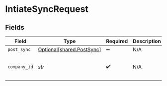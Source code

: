 # IntiateSyncRequest


## Fields

| Field                                                        | Type                                                         | Required                                                     | Description                                                  | Example                                                      |
| ------------------------------------------------------------ | ------------------------------------------------------------ | ------------------------------------------------------------ | ------------------------------------------------------------ | ------------------------------------------------------------ |
| `post_sync`                                                  | [Optional[shared.PostSync]](../../models/shared/postsync.md) | :heavy_minus_sign:                                           | N/A                                                          |                                                              |
| `company_id`                                                 | *str*                                                        | :heavy_check_mark:                                           | N/A                                                          | 8a210b68-6988-11ed-a1eb-0242ac120002                         |
